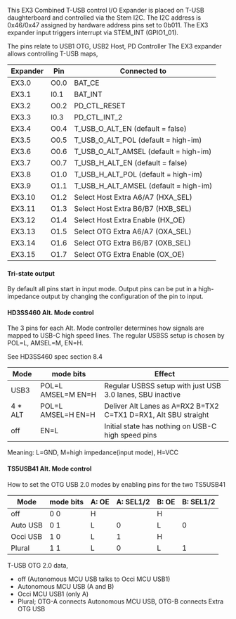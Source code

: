 
This EX3 Combined T-USB control I/O Expander is placed on T-USB daughterboard and controlled via the Stem I2C.
The I2C address is 0x46/0x47 assigned by hardware address pins set to 0b011.
The EX3 expander input triggers interrupt via STEM_INT (GPIO1_01).

The pins relate to USB1 OTG, USB2 Host, PD Controller
The EX3 expander allows controlling T-USB maps,

| Expander  | Pin   | Connected to    |
|-----------|-------|-----------------|
| EX3.0     | O0.0  |  BAT_CE    |
| EX3.1     | I0.1  |  BAT_INT            |
| EX3.2     | O0.2  | PD_CTL_RESET     |
| EX3.3     | I0.3  | PD_CTL_INT_2     |
| EX3.4     | O0.4  | T_USB_O_ALT_EN (default = false)    |
| EX3.5     | O0.5  |  T_USB_O_ALT_POL (default = high-im)  |
| EX3.6     | O0.6  |  T_USB_O_ALT_AMSEL (default = high-im) |
| EX3.7     | O0.7  |  T_USB_H_ALT_EN (default = false)    |
| EX3.8     | O1.0  |  T_USB_H_ALT_POL (default = high-im)  |
| EX3.9     | O1.1  |  T_USB_H_ALT_AMSEL (default = high-im) |
| EX3.10    | O1.2  |  Select Host Extra A6/A7 (HXA_SEL)  |
| EX3.11    | O1.3  |  Select Host Extra B6/B7 (HXB_SEL)  |
| EX3.12    | O1.4  | Select Host Extra Enable (HX_OE) |
| EX3.13    | O1.5  |  Select OTG Extra A6/A7 (OXA_SEL)  |
| EX3.14    | O1.6  |  Select OTG Extra B6/B7 (OXB_SEL)  |
| EX3.15    | O1.7  | Select OTG Extra Enable (OX_OE) |


#### Tri-state output

By default all pins start in input mode.
Output pins can be put in a high-impedance output by changing the configuration of the pin to input.


#### HD3SS460 Alt. Mode control

The 3 pins for each Alt. Mode controller determines how signals are mapped to USB-C high speed lines.
The regular USBSS setup is chosen by POL=L, AMSEL=M, EN=H.

See HD3SS460 spec section 8.4

| Mode     | mode bits          | Effect      |
|----------|--------------------|------------------------------------------------------------------|
| USB3     | POL=L AMSEL=M EN=H | Regular USBSS setup with just USB 3.0 lanes, SBU inactive        |
| 4 * ALT  | POL=L AMSEL=H EN=H | Deliver Alt Lanes as A=RX2 B=TX2 C=TX1 D=RX1, Alt SBU straight   |
| off      | EN=L               | Initial state has nothing on USB-C high speed pins |

Meaning: L=GND, M=high impedance(input mode), H=VCC


#### TS5USB41 Alt. Mode control

How to set the OTG USB 2.0 modes by enabling pins for the two TS5USB41
 
| Mode     | mode bits | A: OE  | A: SEL1/2 | B: OE  | B: SEL1/2 |
|----------|-----------|--------|-----------|--------|-----------|
| off      | 0 0       | H      |           | H      |           |
| Auto USB | 0 1       | L      | 0         | L      | 0         |
| Occi USB | 1 0       | L      | 1         | H      |           |
| Plural   | 1 1       | L      | 0         | L      | 1         |


T-USB OTG 2.0 data,
- off (Autonomous MCU USB talks to Occi MCU USB1)
- Autonomous MCU USB (A and B)
- Occi MCU USB1 (only A)
- Plural; OTG-A connects Autonomous MCU USB, OTG-B connects Extra OTG USB
